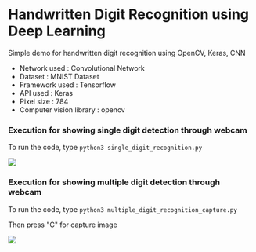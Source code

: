 # Handwritten Digit Recognition using Deep Learning
Simple demo for handwritten digit recognition using OpenCV, Keras, CNN


<ul>
  <li>Network used : Convolutional Network</li>
  <li>Dataset : MNIST Dataset</li>
  <li>Framework used : Tensorflow</li>
  <li>API used : Keras</li>
  <li>Pixel size : 784</li>
  <li>Computer vision library : opencv</li>
</ul>


### Execution for showing single digit detection through webcam

To run the code, type `python3 single_digit_recognition.py`

<img src="https://github.com/sasi06/handwritten_digit_recognition_wit_CNN/single_digit_recognition.gif">


### Execution for showing multiple digit detection through webcam

To run the code, type `python3 multiple_digit_recognition_capture.py`

Then press "C" for capture image

<img src="[https://github.com/sazi06/handwritten_digit_recognition_with_CNN/multiple_digit_recognition_capture.gif](https://github.com/sazi06/handwritten_digit_recognition_with_CNN/blob/cd070ee2c0027b5898e56e7e8bdffe2e018b86cc/multiple_digit_recognition_capture.gif)">
